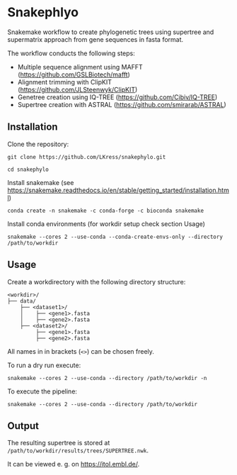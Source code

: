 # Snakephlyo

Snakemake workflow to create phylogenetic trees using supertree and supermatrix approach from gene sequences in fasta format.

The workflow conducts the following steps:

* Multiple sequence alignment using MAFFT (https://github.com/GSLBiotech/mafft)
* Alignment trimming with ClipKIT (https://github.com/JLSteenwyk/ClipKIT)
* Genetree creation using IQ-TREE (https://github.com/Cibiv/IQ-TREE)
* Supertree creation with ASTRAL (https://github.com/smirarab/ASTRAL) 

## Installation

Clone the repository:

```
git clone https://github.com/LKress/snakephylo.git
```

```
cd snakephylo
```

Install snakemake (see https://snakemake.readthedocs.io/en/stable/getting_started/installation.html)

```
conda create -n snakemake -c conda-forge -c bioconda snakemake
```

Install conda environments (for workdir setup check section Usage)

```
snakemake --cores 2 --use-conda --conda-create-envs-only --directory /path/to/workdir
```

## Usage

Create a workdirectory with the following directory structure:

```
<workdir>/
├── data/
    ├── <dataset1>/
    │    ├── <gene1>.fasta
    │	 ├── <gene2>.fasta
    ├── <dataset2>/
         ├── <gene1>.fasta
         ├── <gene2>.fasta
```

All names in in brackets (`<>`) can be chosen freely.

To run a dry run execute:

```
snakemake --cores 2 --use-conda --directory /path/to/workdir -n
```

To execute the pipeline:

```
snakemake --cores 2 --use-conda --directory /path/to/workdir
```

## Output

The resulting supertree is stored at `/path/to/workdir/results/trees/SUPERTREE.nwk`.

It can be viewed e. g. on https://itol.embl.de/.
